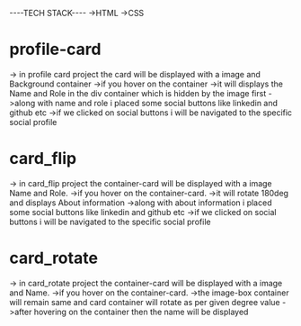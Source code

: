 ----TECH STACK----
->HTML
->CSS

# profile-card
-> in profile card project the card will be displayed with a image and Background container
->if you hover on the container
->it will displays the Name and Role in the div container which is hidden by the image first
->along with name and role i placed some social buttons like linkedin and github etc
->if we clicked on social buttons i will be navigated to the specific social profile

# card_flip
-> in card_flip project the container-card will be displayed with a image Name and Role.
->if you hover on the container-card.
->it will rotate 180deg and displays About information
->along with about information i placed some social buttons like linkedin and github etc
->if we clicked on social buttons i will be navigated to the specific social profile

# card_rotate
-> in card_rotate project the container-card will be displayed with a image and Name.
->if you hover on the container-card.
->the image-box container will remain same and card container will rotate as per given degree value
->after hovering on the container then the name will be displayed
